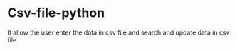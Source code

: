 # Csv-file-python
It allow the user enter the data in csv file and search and update data in csv file
